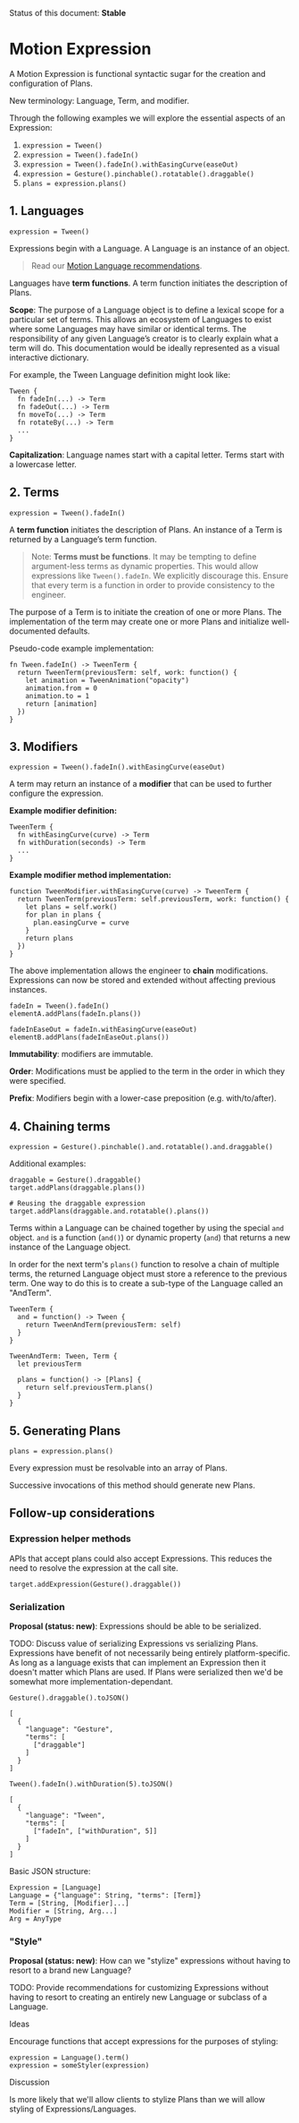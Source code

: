 Status of this document: **Stable**

# Motion Expression

A Motion Expression is functional syntactic sugar for the creation and configuration of Plans.

New terminology: Language, Term, and modifier.

Through the following examples we will explore the essential aspects of an Expression:

1. `expression = Tween()`
2. `expression = Tween().fadeIn()`
3. `expression = Tween().fadeIn().withEasingCurve(easeOut)`
4. `expression = Gesture().pinchable().rotatable().draggable()`
5. `plans = expression.plans()`
  
## 1. Languages

    expression = Tween()

Expressions begin with a Language. A Language is an instance of an object.

> Read our [Motion Language recommendations](../languages/README.md).

Languages have **term functions**. A term function initiates the description of Plans.

**Scope**: The purpose of a Language object is to define a lexical scope for a particular set of terms. This allows an ecosystem of Languages to exist where some Languages may have similar or identical terms. The responsibility of any given Language’s creator is to clearly explain what a term will do. This documentation would be ideally represented as a visual interactive dictionary.

For example, the Tween Language definition might look like:

    Tween {
      fn fadeIn(...) -> Term
      fn fadeOut(...) -> Term
      fn moveTo(...) -> Term
      fn rotateBy(...) -> Term
      ...
    }

**Capitalization**: Language names start with a capital letter. Terms start with a lowercase letter.

## 2. Terms

    expression = Tween().fadeIn()

A **term function** initiates the description of Plans. An instance of a Term is returned by a Language’s term function.

> Note: **Terms must be functions**. It may be tempting to define argument-less terms as dynamic properties. This would allow expressions like `Tween().fadeIn`. We explicitly discourage this. Ensure that every term is a function in order to provide consistency to the engineer.

The purpose of a Term is to initiate the creation of one or more Plans. The implementation of the term may create one or more Plans and initialize well-documented defaults.

Pseudo-code example implementation:

    fn Tween.fadeIn() -> TweenTerm {
      return TweenTerm(previousTerm: self, work: function() {
        let animation = TweenAnimation("opacity")
        animation.from = 0
        animation.to = 1
        return [animation]
      })
    }

## 3. Modifiers

    expression = Tween().fadeIn().withEasingCurve(easeOut)

A term may return an instance of a **modifier** that can be used to further configure the expression.

**Example modifier definition:**

    TweenTerm {
      fn withEasingCurve(curve) -> Term
      fn withDuration(seconds) -> Term
      ...
    }

**Example modifier method implementation:**

    function TweenModifier.withEasingCurve(curve) -> TweenTerm {
      return TweenTerm(previousTerm: self.previousTerm, work: function() {
        let plans = self.work()
        for plan in plans {
          plan.easingCurve = curve
        }
        return plans
      })
    }

The above implementation allows the engineer to **chain** modifications. Expressions can now be stored and extended without affecting previous instances.

    fadeIn = Tween().fadeIn()
    elementA.addPlans(fadeIn.plans())

    fadeInEaseOut = fadeIn.withEasingCurve(easeOut)
    elementB.addPlans(fadeInEaseOut.plans())

**Immutability**: modifiers are immutable.

**Order**: Modifications must be applied to the term in the order in which they were specified.

**Prefix**: Modifiers begin with a lower-case preposition (e.g. with/to/after).

## 4. Chaining terms

    expression = Gesture().pinchable().and.rotatable().and.draggable()

Additional examples:

    draggable = Gesture().draggable()
    target.addPlans(draggable.plans())
    
    # Reusing the draggable expression
    target.addPlans(draggable.and.rotatable().plans())

Terms within a Language can be chained together by using the special `and` object. `and` is a function (`and()`) or dynamic property (`and`) that returns a new instance of the Language object.

In order for the next term's `plans()` function to resolve a chain of multiple terms, the returned Language object must store a reference to the previous term. One way to do this is to create a sub-type of the Language called an "AndTerm".

    TweenTerm {
      and = function() -> Tween {
        return TweenAndTerm(previousTerm: self)
      }
    }
    
    TweenAndTerm: Tween, Term {
      let previousTerm
      
      plans = function() -> [Plans] {
        return self.previousTerm.plans()
      }
    }

## 5. Generating Plans

    plans = expression.plans()

Every expression must be resolvable into an array of Plans.

Successive invocations of this method should generate new Plans.

## Follow-up considerations

### Expression helper methods

APIs that accept plans could also accept Expressions. This reduces the need to resolve the expression at the call site.

    target.addExpression(Gesture().draggable())

### Serialization

**Proposal (status: new)**: Expressions should be able to be serialized.

TODO: Discuss value of serializing Expressions vs serializing Plans. Expressions have benefit of not necessarily being entirely platform-specific. As long as a language exists that can implement an Expression then it doesn't matter which Plans are used. If Plans were serialized then we'd be somewhat more implementation-dependant.

    Gesture().draggable().toJSON()

    [
      {
        "language": "Gesture",
        "terms": [
          ["draggable"]
        ]
      }
    ]

    Tween().fadeIn().withDuration(5).toJSON()
    
    [
      {
        "language": "Tween",
        "terms": [
          ["fadeIn", ["withDuration", 5]]
        ]
      }
    ]

Basic JSON structure:

    Expression = [Language]
    Language = {"language": String, "terms": [Term]}
    Term = [String, [Modifier]...]
    Modifier = [String, Arg...]
    Arg = AnyType

### "Style"

**Proposal (status: new)**: How can we "stylize" expressions without having to resort to a brand new Language?

TODO: Provide recommendations for customizing Expressions without having to resort to creating an entirely new Language or subclass of a Language.

Ideas

Encourage functions that accept expressions for the purposes of styling:

    expression = Language().term()
    expression = someStyler(expression)

Discussion

Is more likely that we'll allow clients to stylize Plans than we will allow styling of Expressions/Languages.